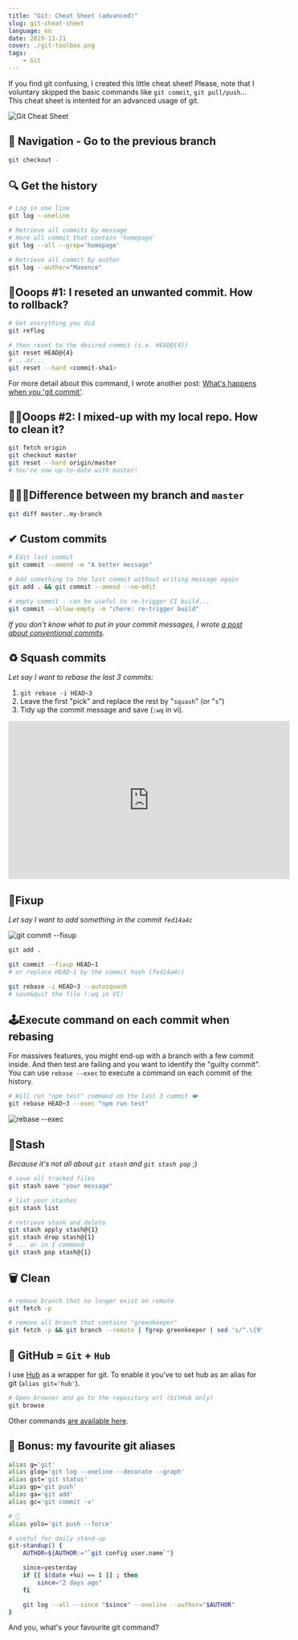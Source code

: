 ```yaml
---
title: "Git: Cheat Sheet (advanced)"
slug: git-cheat-sheet
language: en
date: 2019-11-21
cover: ./git-toolbox.png
tags: 
    - Git
---
```


If you find git confusing, I created this little cheat sheet! Please, note that I voluntary skipped the basic commands like `git commit`, `git pull/push`... This cheat sheet is intented for an advanced usage of git.

![Git Cheat Sheet](./git-flows.png)


## 🧭 Navigation - Go to the previous branch

```bash
git checkout -
```

## 🔍 Get the history

```bash
# Log in one line
git log --oneline

# Retrieve all commits by message
# Here all commit that contain 'homepage'
git log --all --grep='homepage'

# Retrieve all commit by author
git log --author="Maxence"
```

## 🙈Ooops #1: I reseted an unwanted commit. How to rollback?

```bash
# Get everything you did
git reflog

# then reset to the desired commit (i.e. HEAD@{4})
git reset HEAD@{4}
# ...or...
git reset --hard <commit-sha1>
```

For more detail about this command, I wrote another post: [What's happens when you 'git commit'](https://www.maxpou.fr/git-under-the-hood).


## 🤦‍♀️Ooops #2: I mixed-up with my local repo. How to clean it?

```bash
git fetch origin
git checkout master
git reset --hard origin/master
# You're now up-to-date with master!
```

## 🕵🏻‍♂️Difference between my branch and `master`

```bash
git diff master..my-branch
```

## ✔ Custom commits

```bash
# Edit last commit
git commit --amend -m "A better message"

# Add something to the last commit without writing message again
git add . && git commit --amend --no-edit

# empty commit - can be useful to re-trigger CI build...
git commit --allow-empty -m "chore: re-trigger build"
```

*If you don't know what to put in your commit messages, I wrote [a post about conventional commits](https://www.maxpou.fr/git-conventional-commits).*

## ♻️ Squash commits

*Let say I want to rebase the last 3 commits:*

1. `git rebase -i HEAD~3`
2. Leave the first "pick" and replace the rest by "`squash`" (or "`s`")
3. Tidy up the commit message and save (`:wq` in vi).

<iframe width="560" height="315" src="https://www.youtube.com/embed/Waa9A_h4eHI" frameborder="0" allow="accelerometer; autoplay; encrypted-media; gyroscope; picture-in-picture" allowfullscreen></iframe>

## 🎯Fixup

*Let say I want to add something in the commit `fed14a4c`*

![git commit --fixup](./fixup.png)

```bash
git add .

git commit --fixup HEAD~1
# or replace HEAD~1 by the commit hash (fed14a4c)

git rebase -i HEAD~3 --autosquash
# save&quit the file (:wq in VI)
```


## 🕹Execute command on each commit when rebasing

For massives features, you might end-up with a branch with a few commit inside. And then test are failing and you want to identify the "guilty commit". You can use `rebase --exec` to execute a command on each commit of the history.


```bash
# Will run "npm test" command on the last 3 commit ❤️
git rebase HEAD~3 --exec "npm run test"
```

![rebase --exec](./rebase-exec.png)


## 🦋Stash

*Because it's not all about `git stash` and `git stash pop`* ;)

```bash
# save all tracked files
git stash save "your message"

# list your stashes
git stash list

# retrieve stash and delete
git stash apply stash@{1}
git stash drop stash@{1}
# ... or in 1 command
git stash pop stash@{1}
```


## 🗑 Clean

```bash
# remove branch that no longer exist on remote
git fetch -p

# remove all branch that contains "greenkeeper"
git fetch -p && git branch --remote | fgrep greenkeeper | sed 's/^.\{9\}//' | xargs git push origin --delete
```


## 🐙 GitHub = `Git` + `Hub`

I use [Hub](https://github.com/github/hub) as a wrapper for git. To enable it you've to set hub as an alias for git (`alias git='hub'`).

```bash
# Open browser and go to the repository url (GitHub only)
git browse
```

Other commands [are available here](https://hub.github.com/hub.1.html).


## 🦄 Bonus: my favourite git aliases

```bash
alias g='git'
alias glog='git log --oneline --decorate --graph'
alias gst='git status'
alias gp='git push'
alias ga='git add'
alias gc='git commit -v'

# 🤘
alias yolo='git push --force'

# useful for daily stand-up
git-standup() {
    AUTHOR=${AUTHOR:="`git config user.name`"}

    since=yesterday
    if [[ $(date +%u) == 1 ]] ; then
        since="2 days ago"
    fi

    git log --all --since "$since" --oneline --author="$AUTHOR"
}
```

And you, what's your favourite git command?
